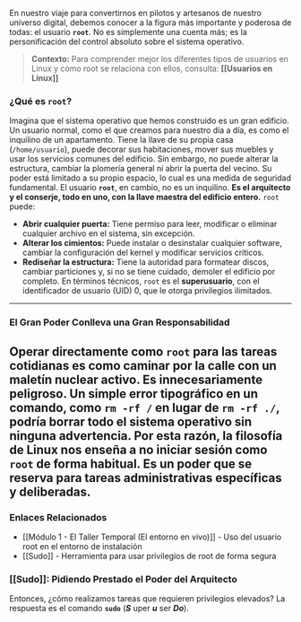 En nuestro viaje para convertirnos en pilotos y artesanos de nuestro universo digital, debemos conocer a la figura más importante y poderosa de todas: el usuario **`root`**. No es simplemente una cuenta más; es la personificación del control absoluto sobre el sistema operativo.

> **Contexto:** Para comprender mejor los diferentes tipos de usuarios en Linux y cómo root se relaciona con ellos, consulta: **[[Usuarios en Linux]]**

### ¿Qué es `root`?
Imagina que el sistema operativo que hemos construido es un gran edificio. Un usuario normal, como el que creamos para nuestro día a día, es como el inquilino de un apartamento. Tiene la llave de su propia casa (`/home/usuario`), puede decorar sus habitaciones, mover sus muebles y usar los servicios comunes del edificio. Sin embargo, no puede alterar la estructura, cambiar la plomería general ni abrir la puerta del vecino. Su poder está limitado a su propio espacio, lo cual es una medida de seguridad fundamental.
El usuario **`root`**, en cambio, no es un inquilino. **Es el arquitecto y el conserje, todo en uno, con la llave maestra del edificio entero.**
`root` puede:
- **Abrir cualquier puerta:** Tiene permiso para leer, modificar o eliminar cualquier archivo en el sistema, sin excepción.
- **Alterar los cimientos:** Puede instalar o desinstalar cualquier software, cambiar la configuración del kernel y modificar servicios críticos.
- **Rediseñar la estructura:** Tiene la autoridad para formatear discos, cambiar particiones y, si no se tiene cuidado, demoler el edificio por completo.
En términos técnicos, `root` es el **superusuario**, con el identificador de usuario (UID) 0, que le otorga privilegios ilimitados.

---
### El Gran Poder Conlleva una Gran Responsabilidad
Operar directamente como `root` para las tareas cotidianas es como caminar por la calle con un maletín nuclear activo. Es innecesariamente peligroso. Un simple error tipográfico en un comando, como `rm -rf /` en lugar de `rm -rf ./`, podría borrar todo el sistema operativo sin ninguna advertencia.
Por esta razón, la filosofía de Linux nos enseña a no iniciar sesión como `root` de forma habitual. Es un poder que se reserva para tareas administrativas específicas y deliberadas.
---
### Enlaces Relacionados
- [[Módulo 1 - El Taller Temporal (El entorno en vivo)]] - Uso del usuario root en el entorno de instalación
- [[Sudo]] - Herramienta para usar privilegios de root de forma segura

### [[Sudo]]: Pidiendo Prestado el Poder del Arquitecto
Entonces, ¿cómo realizamos tareas que requieren privilegios elevados? La respuesta es el comando **`sudo`** (**_S_** uper **_u_** ser **_Do_**).